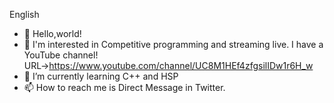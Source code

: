 English
- 👋 Hello,world!
- 👀 I'm interested in Competitive programming and streaming live. I have a YouTube channel!
URL→https://www.youtube.com/channel/UC8M1HEf4zfgsilIDw1r6H_w
- 🌱 I’m currently learning C++ and HSP
- 📫 How to reach me is Direct Message in Twitter.
<!---
somanosuke/somanosuke is a ✨ special ✨ repository because its `README.md` (this file) appears on your GitHub profile.
You can click the Preview link to take a look at your changes.
--->
